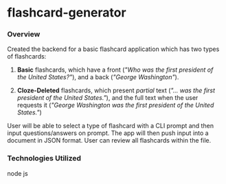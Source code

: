 # flashcard-generator

### Overview

Created the backend for a basic flashcard application which has two types of flashcards:

1. **Basic** flashcards, which have a front (_"Who was the first president of the United States?"_), and a back (_"George Washington"_).

2. **Cloze-Deleted** flashcards, which present _partial_ text (_"... was the first president of the United States."_), and the full text when the user requests it (_"George Washington was the first president of the United States."_)

User will be able to select a type of flashcard with a CLI prompt and then input questions/answers on prompt.  The app will then push input into a document in JSON format.   User can review all flashcards within the file. 

### Technologies Utilized
node js 
